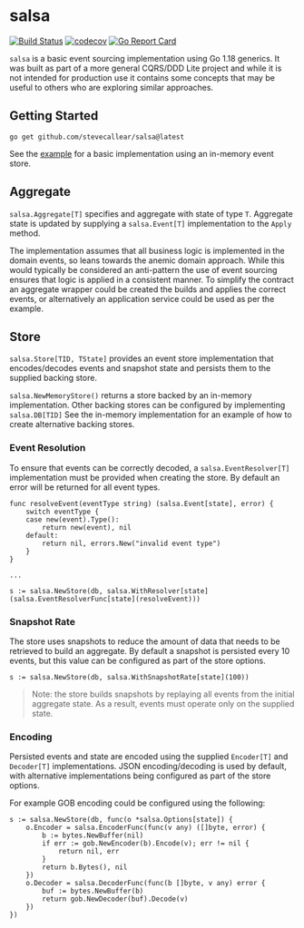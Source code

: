 # salsa
[![Build Status](https://github.com/stevecallear/salsa/actions/workflows/build.yml/badge.svg)](https://github.com/stevecallear/salsa/actions/workflows/build.yml)
[![codecov](https://codecov.io/gh/stevecallear/salsa/branch/master/graph/badge.svg)](https://codecov.io/gh/stevecallear/salsa)
[![Go Report Card](https://goreportcard.com/badge/github.com/stevecallear/salsa)](https://goreportcard.com/report/github.com/stevecallear/salsa)

`salsa` is a basic event sourcing implementation using Go 1.18 generics. It was built as part of a more general CQRS/DDD Lite project and while it is not intended for production use it contains some concepts that may be useful to others who are exploring similar approaches.

## Getting Started

```
go get github.com/stevecallear/salsa@latest
```

See the [example](#) for a basic implementation using an in-memory event store.

## Aggregate

`salsa.Aggregate[T]` specifies and aggregate with state of type `T`. Aggregate state is updated by supplying a `salsa.Event[T]` implementation to the `Apply` method.

The implementation assumes that all business logic is implemented in the domain events, so leans towards the anemic domain approach. While this would typically be considered an anti-pattern the use of event sourcing ensures that logic is applied in a consistent manner. To simplify the contract an aggregate wrapper could be created the builds and applies the correct events, or alternatively an application service could be used as per the example.

## Store

`salsa.Store[TID, TState]` provides an event store implementation that encodes/decodes events and snapshot state and persists them to the supplied backing store.

`salsa.NewMemoryStore()` returns a store backed by an in-memory implementation. Other backing stores can be configured by implementing `salsa.DB[TID]` See the in-memory implementation for an example of how to create alternative backing stores.

### Event Resolution

To ensure that events can be correctly decoded, a `salsa.EventResolver[T]` implementation must be provided when creating the store. By default an error will be returned for all event types.

```
func resolveEvent(eventType string) (salsa.Event[state], error) {
	switch eventType {
	case new(event).Type():
		return new(event), nil
	default:
		return nil, errors.New("invalid event type")
	}
}

...

s := salsa.NewStore(db, salsa.WithResolver[state](salsa.EventResolverFunc[state](resolveEvent)))
```

### Snapshot Rate

The store uses snapshots to reduce the amount of data that needs to be retrieved to build an aggregate. By default a snapshot is persisted every 10 events, but this value can be configured as part of the store options.

```
s := salsa.NewStore(db, salsa.WithSnapshotRate[state](100))
```

> Note: the store builds snapshots by replaying all events from the initial aggregate state. As a result, events must operate only on the supplied state.

### Encoding

Persisted events and state are encoded using the supplied `Encoder[T]` and `Decoder[T]` implementations. JSON encoding/decoding is used by default, with alternative implementations being configured as part of the store options.

For example GOB encoding could be configured using the following:

```
s := salsa.NewStore(db, func(o *salsa.Options[state]) {
    o.Encoder = salsa.EncoderFunc(func(v any) ([]byte, error) {
        b := bytes.NewBuffer(nil)
        if err := gob.NewEncoder(b).Encode(v); err != nil {
            return nil, err
        }
        return b.Bytes(), nil
    })
    o.Decoder = salsa.DecoderFunc(func(b []byte, v any) error {
        buf := bytes.NewBuffer(b)
        return gob.NewDecoder(buf).Decode(v)
    })
})
```

